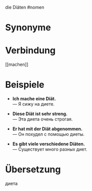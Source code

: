 die Diäten
#nomen
# Synonyme

# Verbindung 
[[machen]]
# Beispiele
- **Ich mache eine Diät.**  
    — Я сижу на диете.
    
- **Diese Diät ist sehr streng.**  
    — Эта диета очень строгая.
    
- **Er hat mit der Diät abgenommen.**  
    — Он похудел с помощью диеты.
    
- **Es gibt viele verschiedene Diäten.**  
    — Существует много разных диет.
# Übersetzung
диета